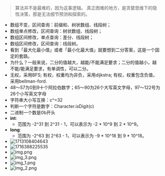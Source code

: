 > 算法并不是最难的，因为这事逻辑。 真正困难的地方，是贪婪思维下的隐性决策，那是无法细节预测和探索的。 

- 数组不变，区间查询：前缀和、树状数组、线段树；
- 数组单点修改，区间查询：树状数组、线段树；
- 数组区间修改，单点查询：差分、线段树；
- 数组区间修改，区间查询：线段树。
- 看到「最大化最小值」或者「最小化最大值」就要想到二分答案，这是一个固定的套路。
- 为什么？一般来说，二分的值越大，越能/不能满足要求；二分的值越小，越不能/能满足要求，有单调性，可以二分。
- 无权，采用BFS;
  有权，权重均为非负，采用dijkstra;
  有权，权重包含负值，采用bellman-ford.
- 48～57为0到9十个阿拉伯数字；65～90为26个大写英文字母，97～122号为26个小写英文字母
- 字符串大小写互换：c^=32
- 判断一个字符是数字：Character.isDigit(c)
- 二进制一个数是0b开头
- **int**:
  - 范围为 -2^31 到 2^31 - 1，可以表示为 -2 * 10^9 到 2 * 10^9。
- **long**:
  - 范围为 -2^63 到 2^63 - 1，可以表示为 -9 * 10^18 到 9 * 10^18。
- ![1713108404643](F:\leetcode\README.assets\1713108404643.png)
- ![1716388225535](assets/1716388225535.png)
- ![img.png](img.png)
- ![img_3.png](img_3.png)
- ![img_1.png](img_1.png)
- ![img_2.png](img_2.png)